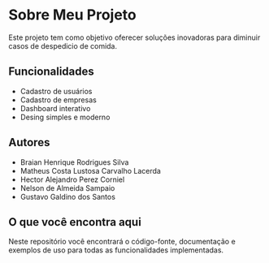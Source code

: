 # Sobre Meu Projeto

Este projeto tem como objetivo oferecer soluções inovadoras para diminuir casos de despedicio de comida.

## Funcionalidades

- Cadastro de usuários
- Cadastro de empresas
- Dashboard interativo
- Desing simples e moderno

## Autores

- Braian Henrique Rodrigues Silva
- Matheus Costa Lustosa Carvalho Lacerda
- Hector Alejandro Perez Corniel
- Nelson de Almeida Sampaio
- Gustavo Galdino dos Santos

## O que você encontra aqui

Neste repositório você encontrará o código-fonte, documentação e exemplos de uso para todas as funcionalidades implementadas.